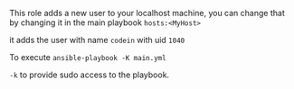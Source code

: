 This role adds a new user to your localhost machine, you can change that by changing it in the main playbook `hosts:<MyHost>`

it adds the user with name `codein` with uid `1040`

To execute `ansible-playbook -K main.yml`

`-k` to provide sudo access to the playbook. 